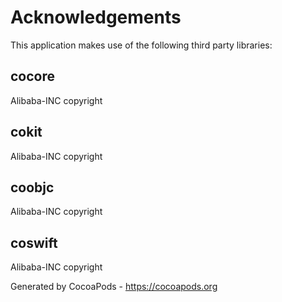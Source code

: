 # Acknowledgements
This application makes use of the following third party libraries:

## cocore

Alibaba-INC copyright


## cokit

Alibaba-INC copyright


## coobjc

Alibaba-INC copyright


## coswift

Alibaba-INC copyright

Generated by CocoaPods - https://cocoapods.org
